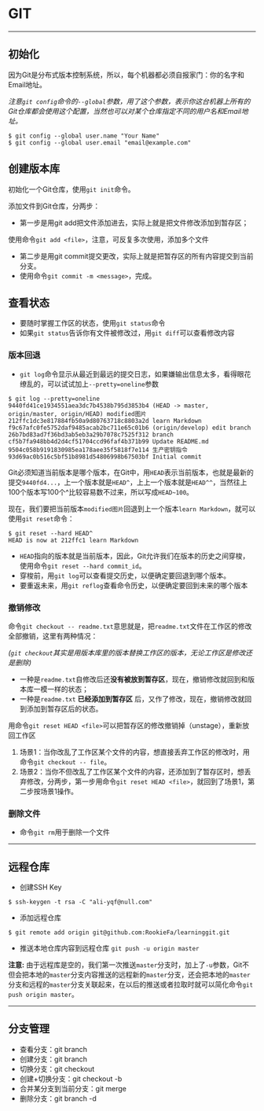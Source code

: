 # GIT
***

## 初始化

因为Git是分布式版本控制系统，所以，每个机器都必须自报家门：你的名字和Email地址。

*注意`git config`命令的`--global`参数，用了这个参数，表示你这台机器上所有的Git仓库都会使用这个配置，当然也可以对某个仓库指定不同的用户名和Email地址。*
``` git
$ git config --global user.name "Your Name"
$ git config --global user.email "email@example.com"
```

## 创建版本库
初始化一个Git仓库，使用`git init`命令。

添加文件到Git仓库，分两步：
* 第一步是用git add把文件添加进去，实际上就是把文件修改添加到暂存区；

使用命令`git add <file>`，注意，可反复多次使用，添加多个文件

* 第二步是用git commit提交更改，实际上就是把暂存区的所有内容提交到当前分支。
* 使用命令`git commit -m <message>`，完成。

## 查看状态

* 要随时掌握工作区的状态，使用`git status`命令
* 如果`git status`告诉你有文件被修改过，用`git diff`可以查看修改内容

### 版本回退
* `git log`命令显示从最近到最远的提交日志，如果嫌输出信息太多，看得眼花缭乱的，可以试试加上`--pretty=oneline`参数
``` git
$ git log --pretty=oneline
9440fd41ce1934551aea3dc7b4538b795d3853b4 (HEAD -> master, origin/master, origin/HEAD) modified图片
212ffc1dc3e817884fb50a9d80763718c8803a2d learn Markdown
f9c67afc0fe5752daf9485acab2bc711e65c01b6 (origin/develop) edit branch
26b7bd83ad7f36bd3ab5eb3a29b7078c7525f312 branch
cf5b7fa948bb4d2d4cf51704ccd96faf4b371b99 Update README.md
9504c058b9191830985ea178aee35f5818f7e114 生产密钥指令
93d69ac0b516c5bf51b8981d54806998b67503bf Initial commit
```

Git必须知道当前版本是哪个版本，在Git中，用`HEAD`表示当前版本，也就是最新的提交`9440fd4...`，上一个版本就是`HEAD^`，上上一个版本就是`HEAD^^`，当然往上100个版本写100个^比较容易数不过来，所以写成`HEAD~100`。

现在，我们要把当前版本`modified图片`回退到上一个版本`learn Markdown`，就可以使用`git reset`命令：
```
$ git reset --hard HEAD^
HEAD is now at 212ffc1 learn Markdown
```
* `HEAD`指向的版本就是当前版本，因此，Git允许我们在版本的历史之间穿梭，使用命令`git reset --hard commit_id`。
* 穿梭前，用`git log`可以查看提交历史，以便确定要回退到哪个版本。
* 要重返未来，用`git reflog`查看命令历史，以便确定要回到未来的哪个版本


### 撤销修改
命令`git checkout -- readme.txt`意思就是，把`readme.txt`文件在工作区的修改全部撤销，这里有两种情况：

*(`git checkout`其实是用版本库里的版本替换工作区的版本，无论工作区是修改还是删除)*
* 一种是`readme.txt`自修改后还**没有被放到暂存区**，现在，撤销修改就回到和版本库一模一样的状态；
* 一种是`readme.txt` __已经添加到暂存区__ 后，又作了修改，现在，撤销修改就回到添加到暂存区后的状态。


用命令`git reset HEAD <file>`可以把暂存区的修改撤销掉（unstage），重新放回工作区

1. 场景1：当你改乱了工作区某个文件的内容，想直接丢弃工作区的修改时，用命令`git checkout -- file`。
2. 场景2：当你不但改乱了工作区某个文件的内容，还添加到了暂存区时，想丢弃修改，分两步，第一步用命令`git reset HEAD <file>`，就回到了场景1，第二步按场景1操作。


### 删除文件
* 命令`git rm`用于删除一个文件

***

## 远程仓库
* 创建SSH Key

`$ ssh-keygen -t rsa -C "ali-yqf@null.com"`

* 添加远程仓库

`$ git remote add origin git@github.com:RookieFa/learninggit.git`

* 推送本地仓库内容到远程仓库
`git push -u origin master` 

**注意:** 由于远程库是空的，我们第一次推送`master`分支时，加上了`-u`参数，Git不但会把本地的`master`分支内容推送的远程新的`master`分支，还会把本地的`master`分支和远程的`master`分支关联起来，在以后的推送或者拉取时就可以简化命令`git push origin master`。

***
## 分支管理

* 查看分支：git branch
* 创建分支：git branch <name>
* 切换分支：git checkout <name>
* 创建+切换分支：git checkout -b <name>
* 合并某分支到当前分支：git merge <name>
* 删除分支：git branch -d <name>
